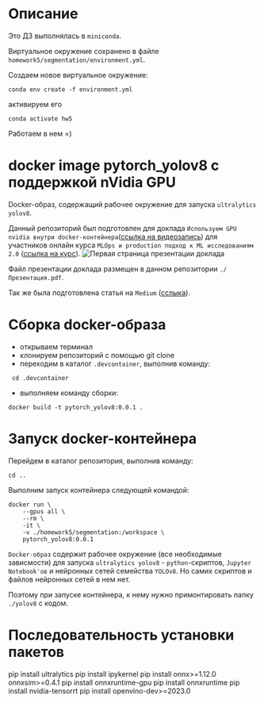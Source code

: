 # Описание

Это ДЗ выполнялась в `miniconda`. 

Виртуальное окружение сохранено в файле `homework5/segmentation/environment.yml`.

Создаем новое виртуальное окружение:
```
conda env create -f environment.yml
```

активируем его
```
conda activate hw5
```

Работаем в нем =)

# docker image pytorch_yolov8 c поддержкой nVidia GPU

Docker-образ, содержащий рабочее окружение для запуска `ultralytics yolov8`.

Данный репозиторий был подготовлен для доклада `Используем GPU nvidia внутри docker-контейнера`([ссылка на видеозапись](https://youtu.be/NyAXipOWz48)) для участников онлайн курса `MLOps и production подход к ML исследованиям 2.0` ([ссылка на курс](https://ods.ai/tracks/ml-in-production-spring-23)).
![Первая страница презентации доклада](repo_pics/Первая_страница_презентации_доклада.jpg)

Файл презентации доклада размещен в данном репозитории `./Презентация.pdf`.

Так же была подготовлена  статья на `Medium` ([сслыка](https://medium.com/@med.phisiker/используем-gpu-nvidia-внутри-docker-контейнера-e6aa73c40442)).

# Сборка docker-образа

* открываем терминал
* клонируем репозиторий с помощью git clone
* переходим в каталог `.devcontainer`, выполнив команду:
```
 cd .devcontainer
```

* выполняем команду сборки:

```
docker build -t pytorch_yolov8:0.0.1 .
```

# Запуск docker-контейнера

Перейдем в каталог репозитория, выполнив команду:
```
cd ..
```

Выполним запуск контейнера следующей командой:
```
docker run \
    --gpus all \
    --rm \
    -it \
    -v ./homework5/segmentation:/workspace \
    pytorch_yolov8:0.0.1
```

`Docker-образ` содержит рабочее окружение (все необходимые зависмости) для запуска `ultralytics yolov8` - `python`-скриптов, `Jupyter Notebook'ов` и нейронных сетей семейства `YOLOv8`.
Но самих скриптов и файлов нейронных сетей в нем нет.

Поэтому при запуске контейнера, к нему нужно примонтировать папку `./yolov8` с кодом.

# Последовательность установки пакетов

pip install ultralytics
pip install ipykernel
pip install onnx>=1.12.0  onnxsim>=0.4.1
pip install onnxruntime-gpu
pip install onnxruntime
pip install nvidia-tensorrt
pip install openvino-dev>=2023.0